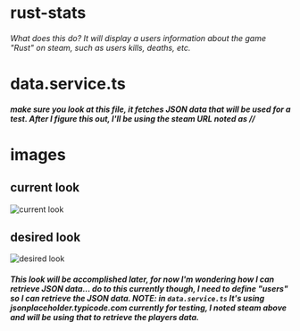 # rust-stats
###### What does this do? It will display a users information about the game "Rust" on steam, such as users kills, deaths, etc.

# data.service.ts
##### make sure you look at this file, it fetches JSON data that will be used for a test. After I figure this out, I'll be using the steam URL noted as // 



# images
## current look
![current look](https://i.imgur.com/GwrLLCI.png)


## desired look
![desired look](https://i.imgur.com/nLwk6nj.png)
##### This look will be accomplished later, for now I'm wondering how I can retrieve JSON data... do to this currently though, I need to define "users" so I can retrieve the JSON data. NOTE: in `data.service.ts` It's using jsonplaceholder.typicode.com currently for testing, I noted steam above and will be using that to retrieve the players data.